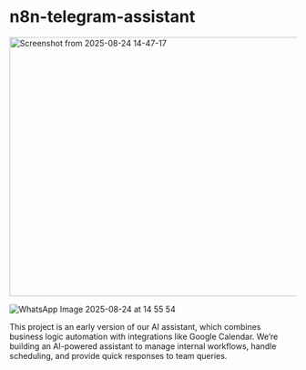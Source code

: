 # n8n-telegram-assistant

<img width="1581" height="455" alt="Screenshot from 2025-08-24 14-47-17" src="https://github.com/user-attachments/assets/aaff3638-9509-4a48-b8c2-676d0dc2571d" />

![WhatsApp Image 2025-08-24 at 14 55 54](https://github.com/user-attachments/assets/f1dc91bc-4df8-46d2-958a-43051a489510)


This project is an early version of our AI assistant, which combines business logic automation with integrations like Google Calendar.
We’re building an AI-powered assistant to manage internal workflows, handle scheduling, and provide quick responses to team queries.
